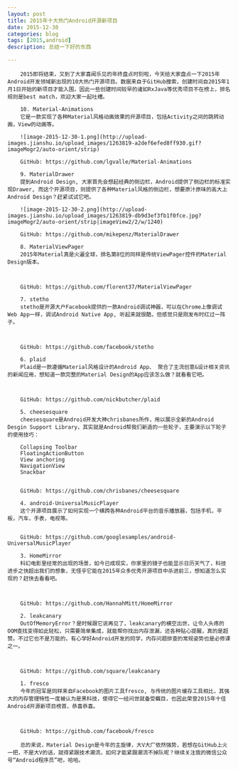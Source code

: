 ```yaml
---
layout: post
title: 2015年十大热门Android开源新项目
date: 2015-12-30
categories: blog
tags: [2015,android]
description: 总结一下好的东西

---
```


        ﻿2015即将结束，又到了大家喜闻乐见的年终盘点时刻啦，今天给大家盘点一下2015年Android开发领域新出现的10大热门开源项目。数据来自于GitHub搜索，创建时间自2015年1月1日开始的新项目才能入围，因此一些创建时间较早的诸如RxJava等优秀项目不在榜上，排名规则是best match，欢迎大家一起吐槽。

        10. Material-Animations
        它是一款实现了各种Material风格动画效果的开源项目，包括Activity之间的跳转动画，View的动画等。

        ![image-2015-12-30-1.png](http://upload-images.jianshu.io/upload_images/1263819-a2def6efed8ff930.gif?imageMogr2/auto-orient/strip)

        GitHub: https://github.com/lgvalle/Material-Animations

        9. MaterialDrawer
        提到Android Design, 大家首先会想起经典的侧边栏，Android提供了侧边栏的标准实现Drawer, 而这个开源项目，则提供了各种Material风格的侧边栏，想要原汁原味的高大上Android Design？赶紧试试它吧。

        ![image-2015-12-30-2.png](http://upload-images.jianshu.io/upload_images/1263819-db9d3ef3fb1f0fce.jpg?imageMogr2/auto-orient/strip|imageView2/2/w/1240)

        GitHub: https://github.com/mikepenz/MaterialDrawer

        8. MaterialViewPager
        2015年Material真是火遍全球，排名第8位的同样是传统ViewPager控件的Material Design版本。



        GitHub: https://github.com/florent37/MaterialViewPager

        7. stetho
        stetho是开源大户Facebook提供的一款Android调试神器，可以在Chrome上像调试Web App一样，调试Android Native App, 听起来就很酷，但感觉只是刚发布时红过一阵子。



        GitHub: https://github.com/facebook/stetho

        6. plaid
        Plaid是一款遵循Material风格设计的Android App、 聚合了主流创意&设计相关资讯的新闻应用，想知道一款完整的Material Design的App应该怎么做？就看看它吧。



        GitHub: https://github.com/nickbutcher/plaid

        5. cheesesquare
        cheesesquare是Android开发大神chrisbanes所作，用以展示全新的Android Desgin Support Library，其实就是Android帮我们新造的一些轮子，主要演示以下轮子的使用技巧：

        Collapsing Toolbar
        FloatingActionButton
        View anchoring
        NavigationView
        Snackbar


        GitHub: https://github.com/chrisbanes/cheesesquare

        4. android-UniversalMusicPlayer
        这个开源项目展示了如何实现一个横跨各种Android平台的音乐播放器，包括手机，平板，汽车，手表，电视等。


        GitHub: https://github.com/googlesamples/android-UniversalMusicPlayer

        3. HomeMirror
        科幻电影里经常的出现的场景，如今已成现实，你家里的镜子也能显示日历天气了，科技进步之快超出我们的想象，无怪乎它能在2015年众多优秀开源项目中杀进前三，想知道怎么实现的？赶快去看看吧。



        GitHub: https://github.com/HannahMitt/HomeMirror

        2. leakcanary
        OutOfMemoryError？是时候跟它说再见了，leakcanary的横空出世，让令人头疼的OOM查找变得如此轻松，只需要简单集成，就能帮你找出内存泄漏，还各种贴心提醒，真的是超赞。不过它也不是万能的，有心学好Android开发的同学，内存问题排查的常规姿势也是必修课之一。



        GitHub: https://github.com/square/leakcanary

        1. fresco
        今年的冠军是同样来自Facebook的图片工具fresco, 与传统的图片缓存工具相比，其强大的内存管理特性一度被认为是黑科技，使得它一经问世就备受瞩目，也因此荣登2015年十佳Android开源新项目榜首，恭喜恭喜。



        GitHub: https://github.com/facebook/fresco

        总的来说，Material Design是今年的主旋律，大V大厂依然强势，若想在GitHub上火一把，不是大V的话，就得紧跟技术潮流，如何才能紧跟潮流不掉队呢？继续关注我的微信公众号“Android程序员”吧，哈哈。









